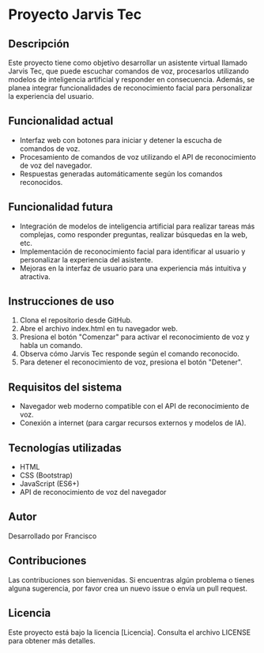 <!DOCTYPE html>
<html lang="en">

<head>
    <meta charset="UTF-8">
    <meta name="viewport" content="width=device-width, initial-scale=1.0">
</head>

<body>
    <h1>Proyecto Jarvis Tec</h1>
    <h2>Descripción</h2>
    <p>Este proyecto tiene como objetivo desarrollar un asistente virtual llamado Jarvis Tec, que puede escuchar comandos de voz, procesarlos utilizando modelos de inteligencia artificial y responder en consecuencia. Además, se planea integrar funcionalidades de reconocimiento facial para personalizar la experiencia del usuario.</p>
    <h2>Funcionalidad actual</h2>
    <ul>
        <li>Interfaz web con botones para iniciar y detener la escucha de comandos de voz.</li>
        <li>Procesamiento de comandos de voz utilizando el API de reconocimiento de voz del navegador.</li>
        <li>Respuestas generadas automáticamente según los comandos reconocidos.</li>
    </ul>
    <h2>Funcionalidad futura</h2>
    <ul>
        <li>Integración de modelos de inteligencia artificial para realizar tareas más complejas, como responder preguntas, realizar búsquedas en la web, etc.</li>
        <li>Implementación de reconocimiento facial para identificar al usuario y personalizar la experiencia del asistente.</li>
        <li>Mejoras en la interfaz de usuario para una experiencia más intuitiva y atractiva.</li>
    </ul>
    <h2>Instrucciones de uso</h2>
    <ol>
        <li>Clona el repositorio desde GitHub.</li>
        <li>Abre el archivo index.html en tu navegador web.</li>
        <li>Presiona el botón "Comenzar" para activar el reconocimiento de voz y habla un comando.</li>
        <li>Observa cómo Jarvis Tec responde según el comando reconocido.</li>
        <li>Para detener el reconocimiento de voz, presiona el botón "Detener".</li>
    </ol>
    <h2>Requisitos del sistema</h2>
    <ul>
        <li>Navegador web moderno compatible con el API de reconocimiento de voz.</li>
        <li>Conexión a internet (para cargar recursos externos y modelos de IA).</li>
    </ul>
    <h2>Tecnologías utilizadas</h2>
    <ul>
        <li>HTML</li>
        <li>CSS (Bootstrap)</li>
        <li>JavaScript (ES6+)</li>
        <li>API de reconocimiento de voz del navegador</li>
    </ul>
    <h2>Autor</h2>
    <p>Desarrollado por Francisco</p>
    <h2>Contribuciones</h2>
    <p>Las contribuciones son bienvenidas. Si encuentras algún problema o tienes alguna sugerencia, por favor crea un nuevo issue o envía un pull request.</p>
    <h2>Licencia</h2>
    <p>Este proyecto está bajo la licencia [Licencia]. Consulta el archivo LICENSE para obtener más detalles.</p>
</body>

</html>
